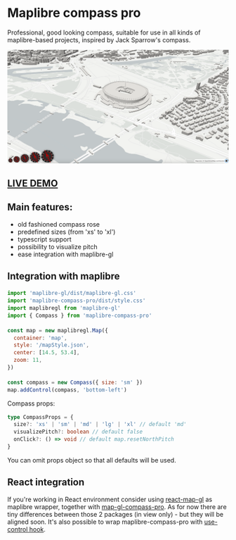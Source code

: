 # Maplibre compass pro

Professional, good looking compass, suitable for use in all kinds of maplibre-based projects, inspired by Jack Sparrow's compass.

![demo](./demo.png)

## [LIVE DEMO](https://codesandbox.io/p/sandbox/peaceful-mirzakhani-tv38ck)

## Main features:

- old fashioned compass rose
- predefined sizes (from 'xs' to 'xl')
- typescript support
- possibility to visualize pitch
- ease integration with maplibre-gl

## Integration with maplibre

```js
import 'maplibre-gl/dist/maplibre-gl.css'
import 'maplibre-compass-pro/dist/style.css'
import maplibregl from 'maplibre-gl'
import { Compass } from 'maplibre-compass-pro'

const map = new maplibregl.Map({
  container: 'map',
  style: '/mapStyle.json',
  center: [14.5, 53.4],
  zoom: 11,
})

const compass = new Compass({ size: 'sm' })
map.addControl(compass, 'bottom-left')
```

Compass props:

```ts
type CompassProps = {
  size?: 'xs' | 'sm' | 'md' | 'lg' | 'xl' // default 'md'
  visualizePitch?: boolean // default false
  onClick?: () => void // default map.resetNorthPitch
}
```

You can omit props object so that all defaults will be used.

## React integration

If you're working in React environment consider using [react-map-gl](https://visgl.github.io/react-map-gl/) as maplibre wrapper, together with [map-gl-compass-pro](https://www.npmjs.com/package/map-gl-compass-pro). As for now there are tiny differences between those 2 packages (in view only) - but they will be aligned soon. It's also possible to wrap maplibre-compass-pro with [use-control hook](https://visgl.github.io/react-map-gl/docs/api-reference/use-control).
